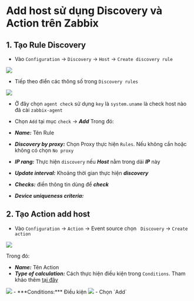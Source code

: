 # Add host sử dụng Discovery và Action trên Zabbix
## 1. Tạo Rule Discovery
- Vào `Configuration` -> `Discovery` -> `Host` -> `Create discovery rule`
<img src=https://i.imgur.com/98yLVFx.png>

- Tiếp theo điển các thông số trong `Discovery rules`
<img src=https://i.imgur.com/rIw7zQ2.png>

- Ở đây chọn `agent check` sử dụng `key` là `system.uname` là check host nào đã cài `zabbix-agent` 
- Chọn `Add` tại mục `check` -> ***Add***
Trong đó:

- ***Name:*** Tên Rule
- ***Discovery by proxy:*** Chọn Proxy thực hiện `Rules`. Nếu không cần hoặc không có chọn `No proxy`
- ***IP rang:*** Thực hiện `discovery` nếu ***Host*** nằm trong dải ***IP*** này
- ***Update interval:*** Khoảng thời gian thực hiện ***discovery***
- ***Checks:*** điền thông tin dùng để ***check***
- ***Device uniqueness criteria:***

## 2. Tạo Action add host
- Vào `Configuration` -> `Action` -> Event source chọn ` Discovery` -> `Create action`
<img src=https://i.imgur.com/Ar1P0ku.png>

Trong đó:

- ***Name:*** Tên Action
- ***Type of calculation:*** Cách thực hiện điều kiện trong `Conditions`. Tham khảo thêm [tại đây](https://www.zabbix.com/documentation/4.2/manual/config/notifications/action/conditions)
<img src=https://i.imgur.com/fABBFwB.png>
- ***Conditions:*** Điều kiện
<img src=https://i.imgur.com/C2DJ11H.png>
- Chọn `Add`
